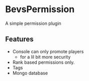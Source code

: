 # BevsPermission
A simple permission plugin

## Features
* Console can only promote players
    * for a lil bit more security
* Rank based permissions only.
* Tags
* Mongo database